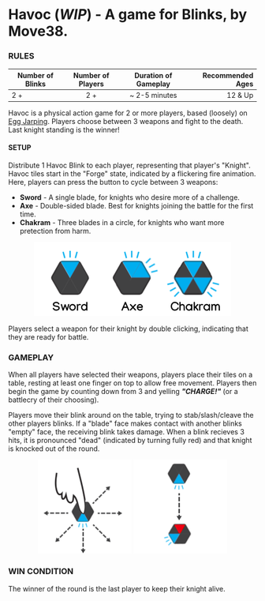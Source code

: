 # Havoc (_WIP_) - A game for Blinks, by Move38.

### RULES
| Number of Blinks | Number of Players | Duration of Gameplay | Recommended Ages |
|------------------|:-----------------:|:--------------------:|-----------------:|
| 2 +           | 2 +             |  ~ 2-5 minutes    | 12 & Up          |

Havoc is a physical action game for 2 or more players, based (loosely) on [Egg Jarping](https://en.wikipedia.org/wiki/Egg_tapping).  Players choose between 3 weapons and fight to the death.  Last knight standing is the winner!

#### SETUP
Distribute 1 Havoc Blink to each player, representing that player's "Knight".  Havoc tiles start in the "Forge" state, indicated by a flickering fire animation.  Here, players can press the button to cycle between 3 weapons:

- **Sword** - A single blade, for knights who desire more of a challenge.
- **Axe** - Double-sided blade.  Best for knights joining the battle for the first time.
- **Chakram** - Three blades in a circle, for knights who want more pretection from harm.

<p align="center">
  <img src="./weapons.png"/>
</p>

Players select a weapon for their knight by double clicking, indicating that they are ready for battle.

### GAMEPLAY
When all players have selected their weapons, players place their tiles on a table, resting at least one finger on top to allow free movement.  Players then begin the game by counting down from 3 and yelling ***"CHARGE!"*** (or a battlecry of their choosing).

Players move their blink around on the table, trying to stab/slash/cleave the other players blinks.  If a "blade" face makes contact with another blinks "empty" face, the receiving blink takes damage.  When a blink recieves 3 hits, it is pronounced "dead" (indicated by turning fully red) and that knight is knocked out of the round.

<p align="center">
  <img src="./blink_movement.png"/>
  <img src="./blink_attack.png"/>
</p>

### WIN CONDITION
The winner of the round is the last player to keep their knight alive.
